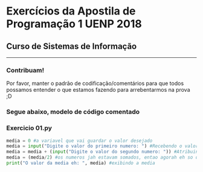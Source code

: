 # Exercícios da Apostila de Programação 1 UENP 2018

## Curso de Sistemas de Informação
______________________________________________________________________
### Contribuam!

Por favor, manter o padrão de codificação/comentários
para que todos possamos entender o que estamos fazendo
para arrebentarmos na prova ;D


### Segue abaixo, modelo de código comentado

### Exercicio 01.py
```python
media = 0 #a variavel que vai guardar o valor desejado
media = input("Digite o valor do primeiro numero: ") #Recebendo o valor do primeiro numero na variavel
media = media + (input("Digite o valor do segundo numero: ")) #Atribuindo na variavel o valor que ela possuia anteriormente, somado ao segundo numero
media = (media/2) #os numeros jah estavam somados, entao agorah eh so dividir os dois numeros para obter a media
print("O valor da media eh: ", media) #exibindo a media
```
